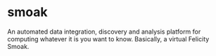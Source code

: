 # smoak
An automated data integration, discovery and analysis platform for computing whatever it is you want to know. Basically, a virtual Felicity Smoak. 
